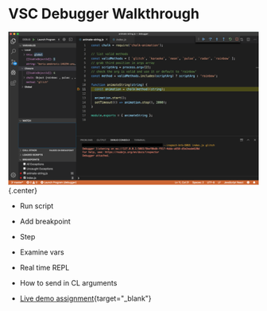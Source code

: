 # VSC Debugger Walkthrough

<div class="row">
<div class="cell-5">

![NDB Snapshot](overall-debugger-shot.png){.center}

</div>

<div class="cell-1">
<div class="smaller">

* Run script
* Add breakpoint
* Step
* Examine vars
* Real time REPL
* How to send in CL arguments

* [Live demo assignment](https://courses.thinkful.com/ei-node-postgres-v1/checkpoint/2){target="_blank"}

</div>
</div>
</div>
